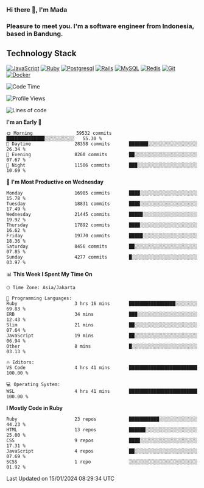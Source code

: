 ### Hi there 👋, I'm Mada
### Pleasure to meet you. I'm a software engineer from Indonesia, based in Bandung.

## Technology Stack

[![JavaScript](https://img.shields.io/badge/-JavaScript-%23F7DF1C?style=flat-square&logo=javascript&logoColor=000000&labelColor=%23F7DF1C&color=%23FFCE5A)](https://www.javascript.com/)
[![Ruby](https://img.shields.io/badge/Ruby-CC342D?style=flat-square&logo=ruby&logoColor=white)](https://www.ruby-lang.org/en/)
[![Postgresql](https://img.shields.io/badge/PostgreSQL-316192?style=flat-square&logo=postgresql&logoColor=ffffff)](https://www.postgresql.org/)
[![Rails](https://img.shields.io/badge/Ruby_on_Rails-CC0000?style=flat-square&logo=ruby-on-rails&logoColor=white)](https://rubyonrails.org/)
[![MySQL](https://img.shields.io/badge/-MySQL-4479A1?style=flat-square&logo=MySQL&logoColor=ffffff)](https://www.mysql.com/)
[![Redis](https://img.shields.io/badge/-Redis-DC382D?style=flat-square&logo=Redis&logoColor=ffffff)](https://redis.io/)
[![Git](https://img.shields.io/badge/-Git-%23F05032?style=flat-square&logo=git&logoColor=%23ffffff)](https://git-scm.com/)
[![Docker](https://img.shields.io/badge/-Docker-2496ED?style=flat-square&logo=docker&logoColor=ffffff)](https://www.docker.com/)
<!--
**madaarya/madaarya** is a ✨ _special_ ✨ repository because its `README.md` (this file) appears on your GitHub profile.

Here are some ideas to get you started:

- 🔭 I’m currently working on ...
- 🌱 I’m currently learning ...
- 👯 I’m looking to collaborate on ...
- 🤔 I’m looking for help with ...
- 💬 Ask me about ...
- 📫 How to reach me: ...
- 😄 Pronouns: ...
- ⚡ Fun fact: ...
-->
<!--START_SECTION:waka-->
![Code Time](http://img.shields.io/badge/Code%20Time-5%2C775%20hrs%2037%20mins-blue)

![Profile Views](http://img.shields.io/badge/Profile%20Views-0-blue)

![Lines of code](https://img.shields.io/badge/From%20Hello%20World%20I%27ve%20Written-40.4%20million%20lines%20of%20code-blue)

**I'm an Early 🐤** 

```text
🌞 Morning                59532 commits       ██████████████░░░░░░░░░░░   55.30 % 
🌆 Daytime                28358 commits       ███████░░░░░░░░░░░░░░░░░░   26.34 % 
🌃 Evening                8260 commits        ██░░░░░░░░░░░░░░░░░░░░░░░   07.67 % 
🌙 Night                  11506 commits       ███░░░░░░░░░░░░░░░░░░░░░░   10.69 % 
```
📅 **I'm Most Productive on Wednesday** 

```text
Monday                   16985 commits       ████░░░░░░░░░░░░░░░░░░░░░   15.78 % 
Tuesday                  18831 commits       ████░░░░░░░░░░░░░░░░░░░░░   17.49 % 
Wednesday                21445 commits       █████░░░░░░░░░░░░░░░░░░░░   19.92 % 
Thursday                 17892 commits       ████░░░░░░░░░░░░░░░░░░░░░   16.62 % 
Friday                   19770 commits       █████░░░░░░░░░░░░░░░░░░░░   18.36 % 
Saturday                 8456 commits        ██░░░░░░░░░░░░░░░░░░░░░░░   07.85 % 
Sunday                   4277 commits        █░░░░░░░░░░░░░░░░░░░░░░░░   03.97 % 
```


📊 **This Week I Spent My Time On** 

```text
🕑︎ Time Zone: Asia/Jakarta

💬 Programming Languages: 
Ruby                     3 hrs 16 mins       █████████████████░░░░░░░░   69.83 % 
ERB                      34 mins             ███░░░░░░░░░░░░░░░░░░░░░░   12.43 % 
Slim                     21 mins             ██░░░░░░░░░░░░░░░░░░░░░░░   07.64 % 
JavaScript               19 mins             ██░░░░░░░░░░░░░░░░░░░░░░░   06.94 % 
Other                    8 mins              █░░░░░░░░░░░░░░░░░░░░░░░░   03.13 % 

🔥 Editors: 
VS Code                  4 hrs 41 mins       █████████████████████████   100.00 % 

💻 Operating System: 
WSL                      4 hrs 41 mins       █████████████████████████   100.00 % 
```

**I Mostly Code in Ruby** 

```text
Ruby                     23 repos            ███████████░░░░░░░░░░░░░░   44.23 % 
HTML                     13 repos            ██████░░░░░░░░░░░░░░░░░░░   25.00 % 
CSS                      9 repos             ████░░░░░░░░░░░░░░░░░░░░░   17.31 % 
JavaScript               4 repos             ██░░░░░░░░░░░░░░░░░░░░░░░   07.69 % 
SCSS                     1 repo              ░░░░░░░░░░░░░░░░░░░░░░░░░   01.92 % 
```




 Last Updated on 15/01/2024 08:29:34 UTC
<!--END_SECTION:waka-->

